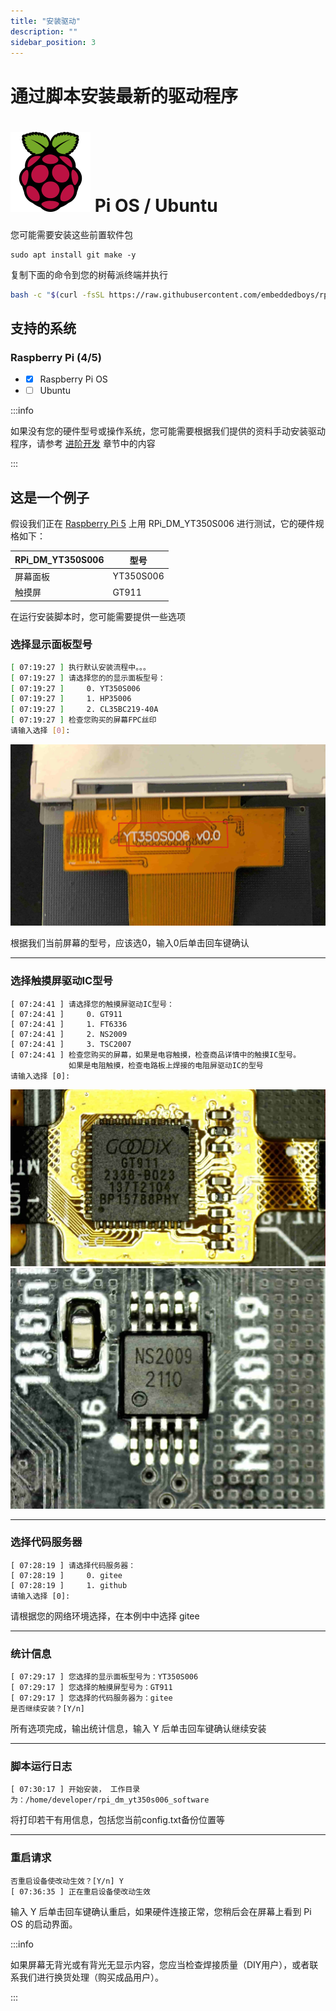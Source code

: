 ```yaml
---
title: "安装驱动"
description: ""
sidebar_position: 3
---
```


# 通过脚本安装最新的驱动程序

# ![rpi-logo](./assets/raspberrypi-icon.svg) Pi OS / Ubuntu

您可能需要安装这些前置软件包
```
sudo apt install git make -y
```

复制下面的命令到您的树莓派终端并执行
```bash
bash -c "$(curl -fsSL https://raw.githubusercontent.com/embeddedboys/rpi_dm_yt350s006_software/main/install.sh)"
```

## 支持的系统

### Raspberry Pi (4/5)
- - [x] Raspberry Pi OS
- - [ ] Ubuntu

:::info

如果没有您的硬件型号或操作系统，您可能需要根据我们提供的资料手动安装驱动程序，请参考  [进阶开发](/docs/category/进阶开发) 章节中的内容

:::

## 这是一个例子

假设我们正在 [Raspberry Pi 5](https://www.raspberrypi.com/products/raspberry-pi-5/) 上用 RPi_DM_YT350S006 进行测试，它的硬件规格如下：

| RPi_DM_YT350S006  | 型号 |
| --- | --- |
| 屏幕面板 | YT350S006 |
| 触摸屏 | GT911 |

在运行安装脚本时，您可能需要提供一些选项

### 选择显示面板型号

```bash
[ 07:19:27 ] 执行默认安装流程中。。。
[ 07:19:27 ] 请选择您的的显示面板型号：
[ 07:19:27 ]     0. YT350S006
[ 07:19:27 ]     1. HP35006
[ 07:19:27 ]     2. CL35BC219-40A
[ 07:19:27 ] 检查您购买的屏幕FPC丝印
请输入选择 [0]:
```

![](./assets/panel-fpc-model.jpg)

根据我们当前屏幕的型号，应该选0，输入0后单击回车键确认

-----------------------------------------------------------------------------

### 选择触摸屏驱动IC型号

```
[ 07:24:41 ] 请选择您的触摸屏驱动IC型号：
[ 07:24:41 ]     0. GT911
[ 07:24:41 ]     1. FT6336
[ 07:24:41 ]     2. NS2009
[ 07:24:41 ]     3. TSC2007
[ 07:24:41 ] 检查您购买的屏幕，如果是电容触摸，检查商品详情中的触摸IC型号。
             如果是电阻触摸，检查电路板上焊接的电阻屏驱动IC的型号
请输入选择 [0]:
```

![gt911](./assets/gt911.jpg)
![ns2009](./assets/ns2009.jpg)

-----------------------------------------------------------------------------

### 选择代码服务器

```
[ 07:28:19 ] 请选择代码服务器：
[ 07:28:19 ]     0. gitee
[ 07:28:19 ]     1. github
请输入选择 [0]:
```

请根据您的网络环境选择，在本例中中选择 gitee

-----------------------------------------------------------------------------

### 统计信息

```
[ 07:29:17 ] 您选择的显示面板型号为：YT350S006
[ 07:29:17 ] 您选择的触摸屏型号为：GT911
[ 07:29:17 ] 您选择的代码服务器为：gitee
是否继续安装？[Y/n]
```

所有选项完成，输出统计信息，输入 Y 后单击回车键确认继续安装

-----------------------------------------------------------------------------

### 脚本运行日志

```
[ 07:30:17 ] 开始安装， 工作目录为：/home/developer/rpi_dm_yt350s006_software
```
将打印若干有用信息，包括您当前config.txt备份位置等

-----------------------------------------------------------------------------

### 重启请求

```
否重启设备使改动生效？[Y/n] Y
[ 07:36:35 ] 正在重启设备使改动生效
```

输入 Y 后单击回车键确认重启，如果硬件连接正常，您稍后会在屏幕上看到 Pi OS 的启动界面。


:::info

如果屏幕无背光或有背光无显示内容，您应当检查焊接质量（DIY用户），或者联系我们进行换货处理（购买成品用户）。

:::
